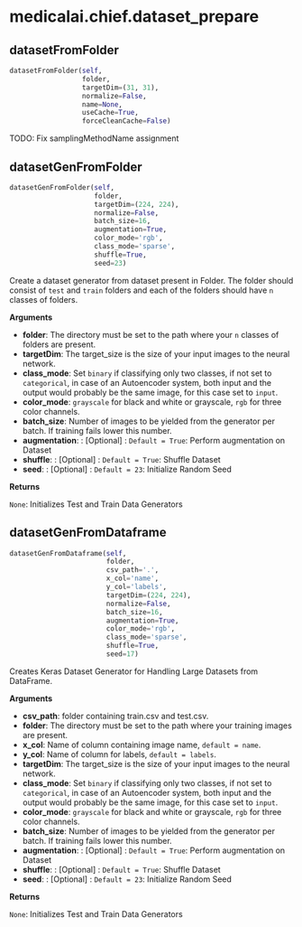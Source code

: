 
# medicalai.chief.dataset_prepare


## datasetFromFolder
```python
datasetFromFolder(self,
                  folder,
                  targetDim=(31, 31),
                  normalize=False,
                  name=None,
                  useCache=True,
                  forceCleanCache=False)
```

TODO: Fix samplingMethodName assignment


## datasetGenFromFolder
```python
datasetGenFromFolder(self,
                     folder,
                     targetDim=(224, 224),
                     normalize=False,
                     batch_size=16,
                     augmentation=True,
                     color_mode='rgb',
                     class_mode='sparse',
                     shuffle=True,
                     seed=23)
```

Create a dataset generator from dataset present in Folder.
The folder should consist of `test` and `train` folders and each of the folders should have `n` classes of folders.

__Arguments__

- __folder__: The directory must be set to the path where your `n` classes of folders are present.
- __targetDim__: The target_size is the size of your input images to the neural network.
- __class_mode__: Set `binary` if classifying only two classes, if not set to `categorical`, in case of an Autoencoder system, both input and the output would probably be the same image, for this case set to `input`.
- __color_mode__: `grayscale` for black and white or grayscale, `rgb` for three color channels.
- __batch_size__: Number of images to be yielded from the generator per batch. If training fails lower this number.
- __augmentation__: : [Optional] : `Default = True`: Perform augmentation on Dataset
- __shuffle__: : [Optional] : `Default = True`: Shuffle Dataset
- __seed__: : [Optional] : `Default = 23`: Initialize Random Seed

__Returns__

`None`: Initializes Test and Train Data Generators



## datasetGenFromDataframe
```python
datasetGenFromDataframe(self,
                        folder,
                        csv_path='.',
                        x_col='name',
                        y_col='labels',
                        targetDim=(224, 224),
                        normalize=False,
                        batch_size=16,
                        augmentation=True,
                        color_mode='rgb',
                        class_mode='sparse',
                        shuffle=True,
                        seed=17)
```
Creates Keras Dataset Generator for Handling Large Datasets from DataFrame.

__Arguments__

- __csv_path__: folder containing train.csv and test.csv.
- __folder__: The directory must be set to the path where your training images are present.
- __x_col__: Name of column containing image name, `default = name`.
- __y_col__: Name of column for labels, `default = labels`.
- __targetDim__: The target_size is the size of your input images to the neural network.
- __class_mode__: Set `binary` if classifying only two classes, if not set to `categorical`, in case of an Autoencoder system, both input and the output would probably be the same image, for this case set to `input`.
- __color_mode__: `grayscale` for black and white or grayscale, `rgb` for three color channels.
- __batch_size__: Number of images to be yielded from the generator per batch. If training fails lower this number.
- __augmentation__: : [Optional] : `Default = True`: Perform augmentation on Dataset
- __shuffle__: : [Optional] : `Default = True`: Shuffle Dataset
- __seed__: : [Optional] : `Default = 23`: Initialize Random Seed

__Returns__

`None`: Initializes Test and Train Data Generators

